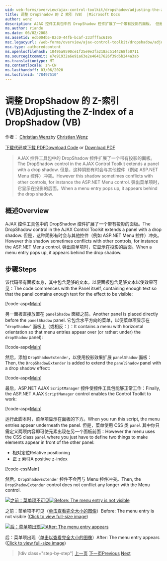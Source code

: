 ```yaml
---
uid: web-forms/overview/ajax-control-toolkit/dropshadow/adjusting-the-z-index-of-a-dropshadow-vb
title: 调整 DropShadow 的 Z 索引（VB） |Microsoft Docs
author: wenz
description: AJAX 控件工具包中的 DropShadow 控件扩展了一个带有投影的面板。 但是，这种阴影有时会与其他控件冲突，(...
ms.author: riande
ms.date: 06/02/2008
ms.assetid: ecb004b5-82c0-44fb-bcaf-233fffac6195
msc.legacyurl: /web-forms/overview/ajax-control-toolkit/dropshadow/adjusting-the-z-index-of-a-dropshadow-vb
msc.type: authoredcontent
ms.openlocfilehash: 10495a9590ce1f25e9e3fa218ac5144268f50711
ms.sourcegitcommit: e7e91932a6e91a63e2e46417626f39d6b244a3ab
ms.translationtype: MT
ms.contentlocale: zh-CN
ms.lasthandoff: 03/06/2020
ms.locfileid: "78497510"
---
```

# <a name="adjusting-the-z-index-of-a-dropshadow-vb"></a><span data-ttu-id="4768d-104">调整 DropShadow 的 Z-索引 (VB)</span><span class="sxs-lookup"><span data-stu-id="4768d-104">Adjusting the Z-Index of a DropShadow (VB)</span></span>

<span data-ttu-id="4768d-105">作者： [Christian Wenz](https://github.com/wenz)</span><span class="sxs-lookup"><span data-stu-id="4768d-105">by [Christian Wenz](https://github.com/wenz)</span></span>

<span data-ttu-id="4768d-106">[下载代码](https://download.microsoft.com/download/5/1/6/51652a81-500b-4f6b-88d3-617103e7941e/DropShadow1.vb.zip)或[下载 PDF](https://download.microsoft.com/download/b/6/a/b6ae89ee-df69-4c87-9bfb-ad1eb2b23373/dropshadow1VB.pdf)</span><span class="sxs-lookup"><span data-stu-id="4768d-106">[Download Code](https://download.microsoft.com/download/5/1/6/51652a81-500b-4f6b-88d3-617103e7941e/DropShadow1.vb.zip) or [Download PDF](https://download.microsoft.com/download/b/6/a/b6ae89ee-df69-4c87-9bfb-ad1eb2b23373/dropshadow1VB.pdf)</span></span>

> <span data-ttu-id="4768d-107">AJAX 控件工具包中的 DropShadow 控件扩展了一个带有投影的面板。</span><span class="sxs-lookup"><span data-stu-id="4768d-107">The DropShadow control in the AJAX Control Toolkit extends a panel with a drop shadow.</span></span> <span data-ttu-id="4768d-108">但是，这种阴影有时会与其他控件（例如 ASP.NET Menu 控件）冲突。</span><span class="sxs-lookup"><span data-stu-id="4768d-108">However this shadow sometimes conflicts with other controls, for instance the ASP.NET Menu control.</span></span> <span data-ttu-id="4768d-109">弹出菜单项时，它显示在投影的后面。</span><span class="sxs-lookup"><span data-stu-id="4768d-109">When a menu entry pops up, it appears behind the drop shadow.</span></span>

## <a name="overview"></a><span data-ttu-id="4768d-110">概述</span><span class="sxs-lookup"><span data-stu-id="4768d-110">Overview</span></span>

<span data-ttu-id="4768d-111">AJAX 控件工具包中的 DropShadow 控件扩展了一个带有投影的面板。</span><span class="sxs-lookup"><span data-stu-id="4768d-111">The DropShadow control in the AJAX Control Toolkit extends a panel with a drop shadow.</span></span> <span data-ttu-id="4768d-112">但是，这种阴影有时会与其他控件（例如 ASP.NET Menu 控件）冲突。</span><span class="sxs-lookup"><span data-stu-id="4768d-112">However this shadow sometimes conflicts with other controls, for instance the ASP.NET Menu control.</span></span> <span data-ttu-id="4768d-113">弹出菜单项时，它显示在投影的后面。</span><span class="sxs-lookup"><span data-stu-id="4768d-113">When a menu entry pops up, it appears behind the drop shadow.</span></span>

## <a name="steps"></a><span data-ttu-id="4768d-114">步骤</span><span class="sxs-lookup"><span data-stu-id="4768d-114">Steps</span></span>

<span data-ttu-id="4768d-115">该代码带有面板本身，其中包含足够的文本，以便面板包含足够文本以使效果可见：</span><span class="sxs-lookup"><span data-stu-id="4768d-115">The code commences with the Panel itself, containing enough text so that the panel contains enough text for the effect to be visible:</span></span>

[!code-aspx[Main](adjusting-the-z-index-of-a-dropshadow-vb/samples/sample1.aspx)]

<span data-ttu-id="4768d-116">另一面板直接放置在 `panelShadow` 面板之前。</span><span class="sxs-lookup"><span data-stu-id="4768d-116">Another panel is placed directly before the `panelShadow` panel.</span></span> <span data-ttu-id="4768d-117">它包含水平方向的菜单，以便菜单项显示在 "`dropShadow`" 面板上（或相反：）：</span><span class="sxs-lookup"><span data-stu-id="4768d-117">It contains a menu with horizontal orientation so that menu entries appear over (or rather: under) the `dropShadow` panel):</span></span>

[!code-aspx[Main](adjusting-the-z-index-of-a-dropshadow-vb/samples/sample2.aspx)]

<span data-ttu-id="4768d-118">然后，添加 `DropShadowExtender`，以使用投影效果扩展 `panelShadow` 面板：</span><span class="sxs-lookup"><span data-stu-id="4768d-118">Then, the `DropShadowExtender` is added to extend the `panelShadow` panel with a drop shadow effect:</span></span>

[!code-aspx[Main](adjusting-the-z-index-of-a-dropshadow-vb/samples/sample3.aspx)]

<span data-ttu-id="4768d-119">最后，ASP.NET AJAX `ScriptManager` 控件使控件工具包能够正常工作：</span><span class="sxs-lookup"><span data-stu-id="4768d-119">Finally, the ASP.NET AJAX `ScriptManager` control enables the Control Toolkit to work:</span></span>

[!code-aspx[Main](adjusting-the-z-index-of-a-dropshadow-vb/samples/sample4.aspx)]

<span data-ttu-id="4768d-120">运行此脚本时，菜单项显示在面板的下方。</span><span class="sxs-lookup"><span data-stu-id="4768d-120">When you run this script, the menu entries appear underneath the panel.</span></span> <span data-ttu-id="4768d-121">但是，菜单使用 CSS 类 `panel` 其中你只需定义两项内容即可使元素出现在另一个面板前面：</span><span class="sxs-lookup"><span data-stu-id="4768d-121">However the menu uses the CSS class `panel` where you just have to define two things to make elements appear in front of the other panel:</span></span>

- <span data-ttu-id="4768d-122">相对定位</span><span class="sxs-lookup"><span data-stu-id="4768d-122">Relative positioning</span></span>
- <span data-ttu-id="4768d-123">正 z 索引</span><span class="sxs-lookup"><span data-stu-id="4768d-123">A positive z-index</span></span>

[!code-css[Main](adjusting-the-z-index-of-a-dropshadow-vb/samples/sample5.css)]

<span data-ttu-id="4768d-124">然后，`DropShadowExtender` 控件不会再与 Menu 控件冲突。</span><span class="sxs-lookup"><span data-stu-id="4768d-124">Then, the `DropShadowExtender` control does not conflict any longer with the Menu control.</span></span>

<span data-ttu-id="4768d-125">[![之前：菜单项不可见](adjusting-the-z-index-of-a-dropshadow-vb/_static/image2.png)](adjusting-the-z-index-of-a-dropshadow-vb/_static/image1.png)</span><span class="sxs-lookup"><span data-stu-id="4768d-125">[![Before: The menu entry is not visible](adjusting-the-z-index-of-a-dropshadow-vb/_static/image2.png)](adjusting-the-z-index-of-a-dropshadow-vb/_static/image1.png)</span></span>

<span data-ttu-id="4768d-126">之前：菜单项不可见（[单击查看完全大小的图像](adjusting-the-z-index-of-a-dropshadow-vb/_static/image3.png)）</span><span class="sxs-lookup"><span data-stu-id="4768d-126">Before: The menu entry is not visible ([Click to view full-size image](adjusting-the-z-index-of-a-dropshadow-vb/_static/image3.png))</span></span>

<span data-ttu-id="4768d-127">[![后：菜单项出现](adjusting-the-z-index-of-a-dropshadow-vb/_static/image5.png)](adjusting-the-z-index-of-a-dropshadow-vb/_static/image4.png)</span><span class="sxs-lookup"><span data-stu-id="4768d-127">[![After: The menu entry appears](adjusting-the-z-index-of-a-dropshadow-vb/_static/image5.png)](adjusting-the-z-index-of-a-dropshadow-vb/_static/image4.png)</span></span>

<span data-ttu-id="4768d-128">后：菜单项出现（[单击以查看完全大小的图像](adjusting-the-z-index-of-a-dropshadow-vb/_static/image6.png)）</span><span class="sxs-lookup"><span data-stu-id="4768d-128">After: The menu entry appears ([Click to view full-size image](adjusting-the-z-index-of-a-dropshadow-vb/_static/image6.png))</span></span>

> [!div class="step-by-step"]
> <span data-ttu-id="4768d-129">[上一页](manipulating-dropshadow-properties-from-client-code-cs.md)
> [下一页](manipulating-dropshadow-properties-from-client-code-vb.md)</span><span class="sxs-lookup"><span data-stu-id="4768d-129">[Previous](manipulating-dropshadow-properties-from-client-code-cs.md)
[Next](manipulating-dropshadow-properties-from-client-code-vb.md)</span></span>
